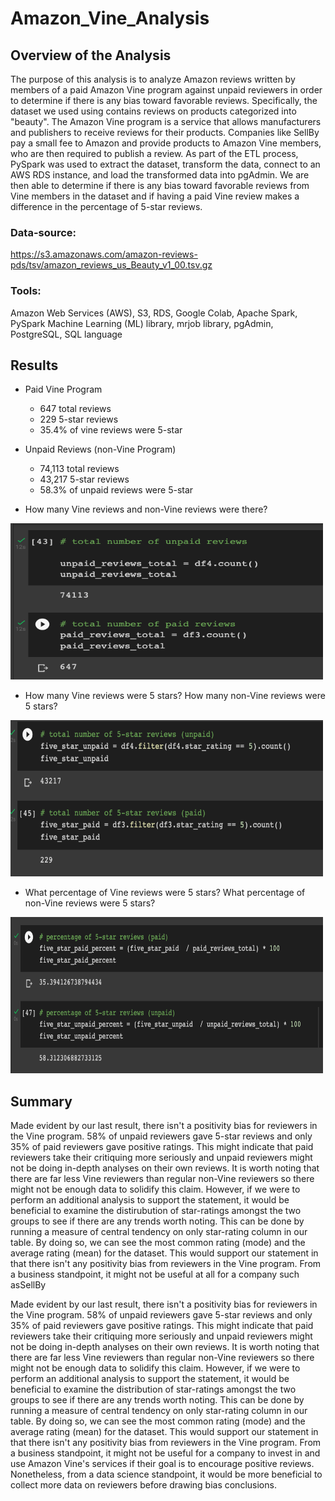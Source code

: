 # Amazon_Vine_Analysis

## Overview of the Analysis

The purpose of this analysis is to analyze Amazon reviews written by members of a paid Amazon Vine program against unpaid reviewers in order to determine if there is any bias toward favorable reviews. Specifically, the dataset we used using contains reviews on products categorized into "beauty". The Amazon Vine program is a service that allows manufacturers and publishers to receive reviews for their products. Companies like SellBy pay a small fee to Amazon and provide products to Amazon Vine members, who are then required to publish a review. 
As part of the ETL process, PySpark was used to extract the dataset, transform the data, connect to an AWS RDS instance, and load the transformed data into pgAdmin. We are then able to determine if there is any bias toward favorable reviews from Vine members in the dataset and if having a paid Vine review makes a difference in the percentage of 5-star reviews.


### Data-source:

https://s3.amazonaws.com/amazon-reviews-pds/tsv/amazon_reviews_us_Beauty_v1_00.tsv.gz

### Tools:

Amazon Web Services (AWS), S3, RDS, Google Colab, Apache Spark, PySpark Machine Learning (ML) library, mrjob library, pgAdmin, PostgreSQL, SQL language


## Results

* Paid Vine Program

  * 647 total reviews
  * 229 5-star reviews
  * 35.4% of vine reviews were 5-star

* Unpaid Reviews (non-Vine Program)

  * 74,113 total reviews
  * 43,217 5-star reviews
  * 58.3% of unpaid reviews were 5-star

* How many Vine reviews and non-Vine reviews were there?

<img src="images/Screen Shot 2022-04-10 at 11.50.47 PM.png" alt="Alt text" title="Optional title" width="500" height="250"/>

* How many Vine reviews were 5 stars? How many non-Vine reviews were 5 stars?

<img src="images/Screen Shot 2022-04-10 at 11.50.55 PM.png" alt="Alt text" title="Optional title" width="500" height="250"/>

* What percentage of Vine reviews were 5 stars? What percentage of non-Vine reviews were 5 stars?

<img src="images/Screen Shot 2022-04-11 at 12.13.57 AM.png" alt="Alt text" title="Optional title" width="500" height="250"/>


## Summary


Made evident by our last result, there isn't a positivity bias for reviewers in the Vine program. 58% of unpaid reviewers gave 5-star reviews and only 35% of paid reviewers gave positive ratings. This might indicate that paid reviewers take their critiquing more seriously and unpaid reviewers might not be doing in-depth analyses on their own reviews. It is worth noting that there are far less Vine reviewers than regular non-Vine reviewers so there might not be enough data to solidify this claim. However, if we were to perform an additional analysis to support the statement, it would be beneficial to examine the distirubution of star-ratings amongst the two groups to see if there are any trends worth noting. This can be done by running a measure of central tendency on only star-rating column in our table. By doing so, we can see the most common rating (mode) and the average rating (mean) for the dataset. This would support our statement in that there isn't any positivity bias from reviewers in the Vine program. From a business standpoint, it might not be useful at all for a company such asSellBy

Made evident by our last result, there isn't a positivity bias for reviewers in the Vine program. 58% of unpaid reviewers gave 5-star reviews and only 35% of paid reviewers gave positive ratings. This might indicate that paid reviewers take their critiquing more seriously and unpaid reviewers might not be doing in-depth analyses on their own reviews. It is worth noting that there are far less Vine reviewers than regular non-Vine reviewers so there might not be enough data to solidify this claim. However, if we were to perform an additional analysis to support the statement, it would be beneficial to examine the distribution of star-ratings amongst the two groups to see if there are any trends worth noting. This can be done by running a measure of central tendency on only star-rating column in our table. By doing so, we can see the most common rating (mode) and the average rating (mean) for the dataset. This would support our statement in that there isn't any positivity bias from reviewers in the Vine program. From a business standpoint, it might not be useful for a company to invest in and use Amazon Vine's services if their goal is to encourage positive reviews. Nonetheless, from a data science standpoint, it would be more beneficial to collect more data on reviewers before drawing bias conclusions.
